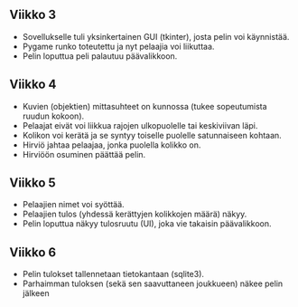 ## Viikko 3

- Sovellukselle tuli yksinkertainen GUI (tkinter), josta pelin voi käynnistää.
- Pygame runko toteutettu ja nyt pelaajia voi liikuttaa.
- Pelin loputtua peli palautuu päävalikkoon.

## Viikko 4

- Kuvien (objektien) mittasuhteet on kunnossa (tukee sopeutumista ruudun kokoon).
- Pelaajat eivät voi liikkua rajojen ulkopuolelle tai keskiviivan läpi.
- Kolikon voi kerätä ja se syntyy toiselle puolelle satunnaiseen kohtaan.
- Hirviö jahtaa pelaajaa, jonka puolella kolikko on.
- Hirviöön osuminen päättää pelin.

## Viikko 5

- Pelaajien nimet voi syöttää.
- Pelaajien tulos (yhdessä kerättyjen kolikkojen määrä) näkyy.
- Pelin loputtua näkyy tulosruutu (UI), joka vie takaisin päävalikkoon.

## Viikko 6

- Pelin tulokset tallennetaan tietokantaan (sqlite3).
- Parhaimman tuloksen (sekä sen saavuttaneen joukkueen) näkee pelin jälkeen
